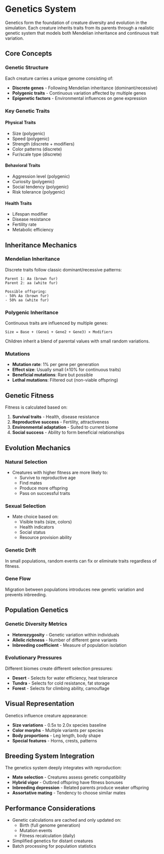 # Genetics System

Genetics form the foundation of creature diversity and evolution in the simulation. Each creature inherits traits from its parents through a realistic genetic system that models both Mendelian inheritance and continuous trait variation.

## Core Concepts

### Genetic Structure

Each creature carries a unique genome consisting of:

- **Discrete genes** - Following Mendelian inheritance (dominant/recessive)
- **Polygenic traits** - Continuous variation affected by multiple genes
- **Epigenetic factors** - Environmental influences on gene expression

### Key Genetic Traits

#### Physical Traits
- Size (polygenic)
- Speed (polygenic)
- Strength (discrete + modifiers)
- Color patterns (discrete)
- Fur/scale type (discrete)

#### Behavioral Traits
- Aggression level (polygenic)
- Curiosity (polygenic)
- Social tendency (polygenic)
- Risk tolerance (polygenic)

#### Health Traits
- Lifespan modifier
- Disease resistance
- Fertility rate
- Metabolic efficiency

## Inheritance Mechanics

### Mendelian Inheritance

Discrete traits follow classic dominant/recessive patterns:

```
Parent 1: Aa (brown fur)
Parent 2: aa (white fur)

Possible offspring:
- 50% Aa (brown fur)
- 50% aa (white fur)
```

### Polygenic Inheritance

Continuous traits are influenced by multiple genes:

```
Size = Base + (Gene1 + Gene2 + Gene3) × Modifiers
```

Children inherit a blend of parental values with small random variations.

### Mutations

- **Mutation rate**: 1% per gene per generation
- **Effect size**: Usually small (±10% for continuous traits)
- **Beneficial mutations**: Rare but possible
- **Lethal mutations**: Filtered out (non-viable offspring)

## Genetic Fitness

Fitness is calculated based on:

1. **Survival traits** - Health, disease resistance
2. **Reproductive success** - Fertility, attractiveness
3. **Environmental adaptation** - Suited to current biome
4. **Social success** - Ability to form beneficial relationships

## Evolution Mechanics

### Natural Selection

- Creatures with higher fitness are more likely to:
  - Survive to reproductive age
  - Find mates
  - Produce more offspring
  - Pass on successful traits

### Sexual Selection

- Mate choice based on:
  - Visible traits (size, colors)
  - Health indicators
  - Social status
  - Resource provision ability

### Genetic Drift

In small populations, random events can fix or eliminate traits regardless of fitness.

### Gene Flow

Migration between populations introduces new genetic variation and prevents inbreeding.

## Population Genetics

### Genetic Diversity Metrics

- **Heterozygosity** - Genetic variation within individuals
- **Allelic richness** - Number of different gene variants
- **Inbreeding coefficient** - Measure of population isolation

### Evolutionary Pressures

Different biomes create different selection pressures:

- **Desert** - Selects for water efficiency, heat tolerance
- **Tundra** - Selects for cold resistance, fat storage
- **Forest** - Selects for climbing ability, camouflage

## Visual Representation

Genetics influence creature appearance:

- **Size variations** - 0.5x to 2.0x species baseline
- **Color morphs** - Multiple variants per species
- **Body proportions** - Leg length, body shape
- **Special features** - Horns, crests, patterns

## Breeding System Integration

The genetics system deeply integrates with reproduction:

- **Mate selection** - Creatures assess genetic compatibility
- **Hybrid vigor** - Outbred offspring have fitness bonuses
- **Inbreeding depression** - Related parents produce weaker offspring
- **Assortative mating** - Tendency to choose similar mates

## Performance Considerations

- Genetic calculations are cached and only updated on:
  - Birth (full genome generation)
  - Mutation events
  - Fitness recalculation (daily)
- Simplified genetics for distant creatures
- Batch processing for population statistics